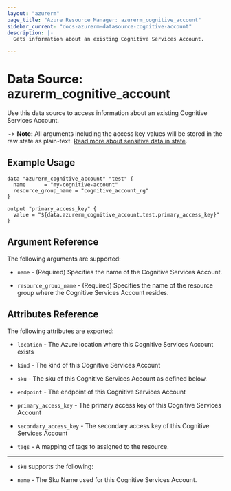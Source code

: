 ```yaml
---
layout: "azurerm"
page_title: "Azure Resource Manager: azurerm_cognitive_account"
sidebar_current: "docs-azurerm-datasource-cognitive-account"
description: |-
  Gets information about an existing Cognitive Services Account.

---
```


# Data Source: azurerm_cognitive_account

Use this data source to access information about an existing Cognitive Services Account.

~> **Note:** All arguments including the access key values will be stored in the raw state as plain-text.
[Read more about sensitive data in state](/docs/state/sensitive-data.html).

## Example Usage

```hcl
data "azurerm_cognitive_account" "test" {
  name      = "my-cognitive-account"
  resource_group_name = "cognitive_account_rg"
}

output "primary_access_key" {
  value = "${data.azurerm_cognitive_account.test.primary_access_key}"
}
```
## Argument Reference

The following arguments are supported:

* `name` - (Required) Specifies the name of the Cognitive Services Account.

* `resource_group_name` - (Required) Specifies the name of the resource group where the Cognitive Services Account resides.

## Attributes Reference

The following attributes are exported:

* `location` - The Azure location where this Cognitive Services Account exists

* `kind` - The kind of this Cognitive Services Account

* `sku` - The sku of this Cognitive Services Account as defined below.

* `endpoint` - The endpoint of this Cognitive Services Account

* `primary_access_key` - The primary access key of this Cognitive Services Account

* `secondary_access_key` - The secondary access key of this Cognitive Services Account

* `tags` - A mapping of tags to assigned to the resource.

---

* `sku` supports the following:

* `name` - The Sku Name used for this Cognitive Services Account.
